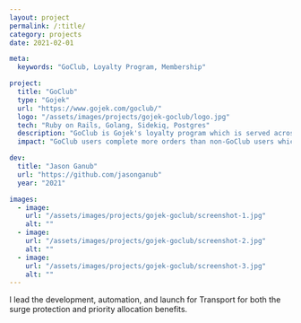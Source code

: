 ```yaml
---
layout: project
permalink: /:title/
category: projects
date: 2021-02-01

meta:
  keywords: "GoClub, Loyalty Program, Membership"

project:
  title: "GoClub"
  type: "Gojek"
  url: "https://www.gojek.com/goclub/"
  logo: "/assets/images/projects/gojek-goclub/logo.jpg"
  tech: "Ruby on Rails, Golang, Sidekiq, Postgres"
  description: "GoClub is Gojek's loyalty program which is served across numerous services."
  impact: "GoClub users complete more orders than non-GoClub users which is a big achievement."

dev:
  title: "Jason Ganub"
  url: "https://github.com/jasonganub"
  year: "2021"

images:
  - image:
    url: "/assets/images/projects/gojek-goclub/screenshot-1.jpg"
    alt: ""
  - image:
    url: "/assets/images/projects/gojek-goclub/screenshot-2.jpg"
    alt: ""
  - image:
    url: "/assets/images/projects/gojek-goclub/screenshot-3.jpg"
    alt: ""
---
```

<p>I lead the development, automation, and launch for Transport for both the surge protection and priority allocation benefits.</p>